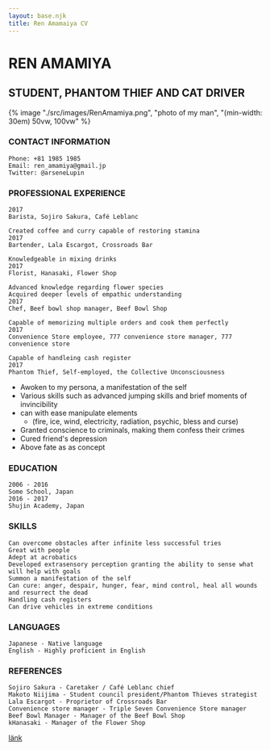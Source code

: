 ```yaml
---
layout: base.njk
title: Ren Amamaiya CV
---
```

# REN AMAMIYA
## STUDENT, PHANTOM THIEF AND CAT DRIVER

{% image "./src/images/RenAmamiya.png", "photo of my man", "(min-width: 30em) 50vw, 100vw" %}

### CONTACT INFORMATION

    Phone: +81 1985 1985   
    Email: ren_amamiya@gmail.jp
    Twitter: @arseneLupin


### PROFESSIONAL EXPERIENCE

    2017
    Barista, Sojiro Sakura, Café Leblanc

    Created coffee and curry capable of restoring stamina
    2017
    Bartender, Lala Escargot, Crossroads Bar

    Knowledgeable in mixing drinks
    2017
    Florist, Hanasaki, Flower Shop

    Advanced knowledge regarding flower species
    Acquired deeper levels of empathic understanding
    2017
    Chef, Beef bowl shop manager, Beef Bowl Shop

    Capable of memorizing multiple orders and cook them perfectly
    2017
    Convenience Store employee, 777 convenience store manager, 777 convenience store

    Capable of handleing cash register
    2017
    Phantom Thief, Self-employed, the Collective Unconsciousness

* Awoken to my persona, a manifestation of the self
* Various skills such as advanced jumping skills and brief moments of invincibility
* can with ease manipulate elements
     * (fire, ice, wind, electricity, radiation, psychic, bless and curse)
* Granted conscience to criminals, making them confess their crimes
* Cured friend's depression
* Above fate as as concept
 
### EDUCATION

    2006 - 2016
    Some School, Japan
    2016 - 2017
    Shujin Academy, Japan

### SKILLS

    Can overcome obstacles after infinite less successful tries
    Great with people
    Adept at acrobatics
    Developed extrasensory perception granting the ability to sense what will help with goals
    Summon a manifestation of the self
    Can cure: anger, despair, hunger, fear, mind control, heal all wounds and resurrect the dead
    Handling cash registers
    Can drive vehicles in extreme conditions

### LANGUAGES

    Japanese - Native language
    English - Highly proficient in English

### REFERENCES

    Sojiro Sakura - Caretaker / Café Leblanc chief
    Makoto Niijima - Student council president/Phantom Thieves strategist   
    Lala Escargot - Proprietor of Crossroads Bar
    Convenience store manager - Triple Seven Convenience Store manager
    Beef Bowl Manager - Manager of the Beef Bowl Shop
    kHanasaki - Manager of the Flower Shop


[länk](http://www.google.se)
